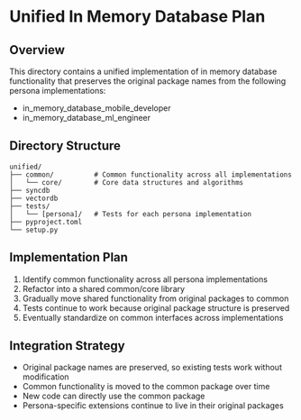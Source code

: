 # Unified In Memory Database Plan

## Overview
This directory contains a unified implementation of in memory database functionality
that preserves the original package names from the following persona implementations:

- in_memory_database_mobile_developer
- in_memory_database_ml_engineer

## Directory Structure
```
unified/
├── common/          # Common functionality across all implementations
│   └── core/        # Core data structures and algorithms
├── syncdb
├── vectordb
├── tests/
│   └── [persona]/   # Tests for each persona implementation
├── pyproject.toml
└── setup.py
```

## Implementation Plan
1. Identify common functionality across all persona implementations
2. Refactor into a shared common/core library
3. Gradually move shared functionality from original packages to common
4. Tests continue to work because original package structure is preserved
5. Eventually standardize on common interfaces across implementations

## Integration Strategy
- Original package names are preserved, so existing tests work without modification
- Common functionality is moved to the common package over time
- New code can directly use the common package
- Persona-specific extensions continue to live in their original packages
